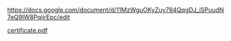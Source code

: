 https://docs.google.com/document/d/11MzWguOKyZuy784QqgDJ_iSPuudN7eQ9lW8PqijrEpc/edit

[certificate.pdf](https://github.com/SERGEo10/Ostrovsky-S.A./files/9721914/certificate.pdf)
